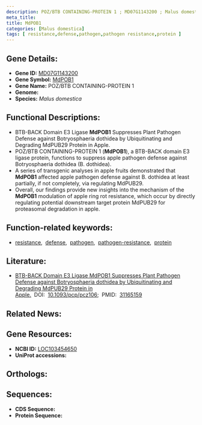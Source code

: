 ```yaml
---
description: POZ/BTB CONTAINING-PROTEIN 1 ; MD07G1143200 ; Malus domestica
meta_title:
title: MdPOB1
categories: [Malus domestica]
tags: [ resistance,defense,pathogen,pathogen resistance,protein ]
---
```


## Gene Details:
- **Gene ID:** [MD07G1143200]()
- **Gene Symbol:** <u>MdPOB1</u>
- **Gene Name:** POZ/BTB CONTAINING-PROTEIN 1
- **Genome:** []()
- **Species:** *Malus domestica*

## Functional Descriptions:
   - BTB-BACK Domain E3 Ligase **MdPOB1** Suppresses Plant Pathogen Defense against Botryosphaeria dothidea by Ubiquitinating and Degrading MdPUB29 Protein in Apple.
   - POZ/BTB CONTAINING-PROTEIN 1 (**MdPOB1**), a BTB-BACK domain E3 ligase protein, functions to suppress apple pathogen defense against Botryosphaeria dothidea (B. dothidea).
   - A series of transgenic analyses in apple fruits demonstrated that **MdPOB1** affected apple pathogen defense against B. dothidea at least partially, if not completely, via regulating MdPUB29.
   - Overall, our findings provide new insights into the mechanism of the **MdPOB1** modulation of apple ring rot resistance, which occur by directly regulating potential downstream target protein MdPUB29 for proteasomal degradation in apple.

## Function-related keywords:
   - [resistance](/tags/resistance/),&nbsp;&nbsp;[defense](/tags/defense/),&nbsp;&nbsp;[pathogen](/tags/pathogen/),&nbsp;&nbsp;[pathogen-resistance](/tags/pathogen-resistance/),&nbsp;&nbsp;[protein](/tags/protein/)

## Literature:
   - [BTB-BACK Domain E3 Ligase MdPOB1 Suppresses Plant Pathogen Defense against Botryosphaeria dothidea by Ubiquitinating and Degrading MdPUB29 Protein in Apple.](https://doi.org/10.1093/pcp/pcz106)&nbsp;&nbsp;DOI:&nbsp;&nbsp;[10.1093/pcp/pcz106](https://doi.org/10.1093/pcp/pcz106);&nbsp;&nbsp;PMID:&nbsp;&nbsp;[31165159](https://pubmed.ncbi.nlm.nih.gov/31165159/)

## Related News:

## Gene Resources:
- **NCBI ID:**  [LOC103454650](https://www.ncbi.nlm.nih.gov/gene/?term=LOC103454650)
- **UniProt accessions:**  [](https://www.uniprot.org/uniprotkb//entry)

## Orthologs:

## Sequences:
- **CDS Sequence:**
- **Protein Sequence:**
